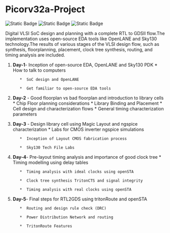 # Picorv32a-Project
![Static Badge](https://img.shields.io/badge/OS-linux%2C_Windows-orange)
![Static Badge](https://img.shields.io/badge/EDA%20Tools-OpenLANE--Flow%2C_Yosys%2C_abc%2C_OpenROAD%2C_TritonRoute%2C_OpenSTA%2C_magic%2C_netgen-blue)
![Static Badge](https://img.shields.io/badge/Languages-verilog%2C_bash-purple)

Digital VLSI SoC design and planning with a complete RTL to GDSII flow.The implementation uses open-source EDA tools like OpenLANE and Sky130 technology.The results of various stages of the VLSI design flow, such as synthesis, floorplanning, placement, clock tree synthesis, routing, and timing analysis are included.

1. **Day-1**- Inception of open-source EDA, OpenLANE and Sky130 PDK
          *  How to talk to computers
   
          *  SoC design and OpenLANE
   
          *  Get familiar to open-source EDA tools

   

3. **Day-2** - Good floorplan vs bad floorplan and introduction to library cells
          *  Chip Floor planning considerations
          *  Library Binding and Placement
          *  Cell design and characterization flows
          *  General timing characterization parameters

4. **Day-3** - Design library cell using Magic Layout and ngspice characterization
          *  Labs for CMOS inverter ngspice simulations
   
          *  Inception of Layout CMOS fabrication process
   
          *  Sky130 Tech File Labs

   

5. **Day-4**- Pre-layout timing analysis and importance of good clock tree
          *  Timing modelling using delay tables
   
          *  Timing analysis with ideal clocks using openSTA
   
          *  Clock tree synthesis TritonCTS and signal integrity
   
          *  Timing analysis with real clocks using openSTA

   

7. **Day-5**- Final steps for RTL2GDS using tritonRoute and openSTA

          *  Routing and design rule check (DRC)
   
          *  Power Distribution Network and routing
   
          *  TritonRoute Features
         
